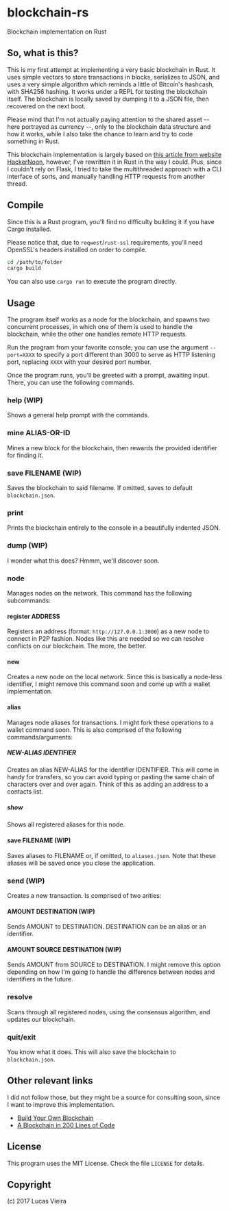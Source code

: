 # blockchain-rs

Blockchain implementation on Rust

## So, what is this?
This is my first attempt at implementing a very basic blockchain in Rust. It uses simple vectors to store transactions in blocks, serializes to JSON, and uses a very simple algorithm which reminds a little of Bitcoin's hashcash, with SHA256 hashing.
It works under a REPL for testing the blockchain itself. The blockchain is locally saved by dumping it to a JSON file, then recovered on the next boot.

Please mind that I'm not actually paying attention to the shared asset -- here portrayed as currency --, only to the blockchain data structure and how it works, while I also take the chance to learn and try to code something in Rust.

This blockchain implementation is largely based on [this article from website HackerNoon](https://hackernoon.com/learn-blockchains-by-building-one-117428612f46), however, I've rewritten it in Rust in the way I could. Plus, since I couldn't rely on Flask, I tried to take the multithreaded approach with a CLI interface of sorts, and manually handling HTTP requests from another thread.

## Compile
Since this is a Rust program, you'll find no difficulty building it if you have Cargo installed.

Please notice that, due to `reqwest`/`rust-ssl` requirements, you'll need OpenSSL's headers installed on order to compile.

```bash
cd /path/to/folder
cargo build
```

You can also use `cargo run` to execute the program directly.

## Usage
The program itself works as a node for the blockchain, and spawns two concurrent processes, in which one of them is used to handle the blockchain, while the other one handles remote HTTP requests.

Run the program from your favorite console; you can use the argument `--port=XXXX` to specify a port different than 3000 to serve as HTTP listening port, replacing `XXXX` with your desired port number.

Once the program runs, you'll be greeted with a prompt, awaiting input. There, you can use the following commands.

### help (WIP)
Shows a general help prompt with the commands.

### mine ALIAS-OR-ID
Mines a new block for the blockchain, then rewards the provided identifier for finding it.

### save FILENAME (WIP)
Saves the blockchain to said filename. If omitted, saves to default `blockchain.json`.

### print
Prints the blockchain entirely to the console in a beautifully indented JSON.

### dump (WIP)
I wonder what this does? Hmmm, we'll discover soon.

### node
Manages nodes on the network. This command has the following subcommands:

#### register ADDRESS
Registers an address (format: `http://127.0.0.1:3000`) as a new node to connect in P2P fashion.
Nodes like this are needed so we can resolve conflicts on our blockchain. The more, the better.

#### new
Creates a new node on the local network.
Since this is basically a node-less identifier, I might remove this command soon and come up with a wallet implementation.

#### alias
Manages node aliases for transactions. I might fork these operations to a wallet command soon.
This is also comprised of the following commands/arguments:

##### NEW-ALIAS IDENTIFIER
Creates an alias NEW-ALIAS for the identifier IDENTIFIER. This will come in handy for transfers, so you can avoid typing or pasting the same chain of characters over and over again. Think of this as adding an address to a contacts list.

##### show
Shows all registered aliases for this node.

#### save FILENAME (WIP)
Saves aliases to FILENAME or, if omitted, to `aliases.json`.
Note that these aliases will be saved once you close the application.

### send (WIP)
Creates a new transaction. Is comprised of two arities:

#### AMOUNT DESTINATION (WIP)
Sends AMOUNT to DESTINATION. DESTINATION can be an alias or an identifier.

#### AMOUNT SOURCE DESTINATION (WIP)
Sends AMOUNT from SOURCE to DESTINATION. I might remove this option depending on how I'm going to handle the difference between nodes and identifiers in the future.

### resolve
Scans through all registered nodes, using the consensus algorithm, and updates our blockchain.

### quit/exit
You know what it does.
This will also save the blockchain to `blockchain.json`.


## Other relevant links
I did not follow those, but they might be a source for consulting soon, since I want to improve this implementation.
- [Build Your Own Blockchain](http://ecomunsing.com/build-your-own-blockchain)
- [A Blockchain in 200 Lines of Code](https://medium.com/@lhartikk/a-blockchain-in-200-lines-of-code-963cc1cc0e54)


## License
This program uses the MIT License. Check the file `LICENSE` for details.

## Copyright
(c) 2017 Lucas Vieira
